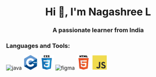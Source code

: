 <h1 align="center">Hi 👋, I'm Nagashree L</h1>
<h3 align="center">A passionate learner from India</h3>

<h3 align="left">Languages and Tools:</h3>
<p align="left"> 
<img src="https://www.google.com/url?sa=i&url=https%3A%2F%2Fseeklogo.com%2Fvector-logo%2F273556%2Fjava&psig=AOvVaw3tYaSn4em0yMh6nnpwFU1g&ust=1691230946176000&source=images&cd=vfe&opi=89978449&ved=0CBEQjRxqFwoTCKjNl7HkwoADFQAAAAAdAAAAABAE" alt="java" width="40" height="40"/>
<img src="https://raw.githubusercontent.com/devicons/devicon/master/icons/cplusplus/cplusplus-original.svg" alt="cplusplus" width="40" height="40"/>
<img src="https://raw.githubusercontent.com/devicons/devicon/master/icons/css3/css3-original-wordmark.svg" alt="css3" width="40" height="40"/>
<img src="https://www.vectorlogo.zone/logos/figma/figma-icon.svg" alt="figma" width="40" height="40"/>
<img src="https://raw.githubusercontent.com/devicons/devicon/master/icons/html5/html5-original-wordmark.svg" alt="html5" width="40" height="40"/>
<img src="https://raw.githubusercontent.com/devicons/devicon/master/icons/javascript/javascript-original.svg" alt="javascript" width="40" height="40"/>
</p>
